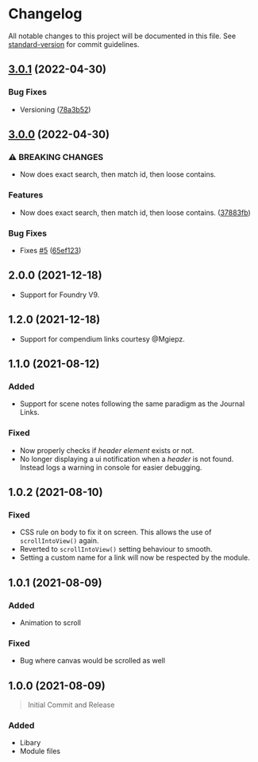 # Changelog

All notable changes to this project will be documented in this file. See [standard-version](https://github.com/conventional-changelog/standard-version) for commit guidelines.

## [3.0.1](https://github.com/amediocredad/jal/compare/v3.0.0...v3.0.1) (2022-04-30)

### Bug Fixes

-   Versioning ([78a3b52](https://github.com/amediocredad/jal/commit/78a3b5231f89e9c8e23fdeccd17dd1d41ee4d3cd))

## [3.0.0](https://github.com/amediocredad/jal/compare/v2.0.0...v3.0.0) (2022-04-30)

### ⚠ BREAKING CHANGES

-   Now does exact search, then match id, then loose contains.

### Features

-   Now does exact search, then match id, then loose contains. ([37883fb](https://github.com/amediocredad/jal/commit/37883fbe333a6737d0c2d76028985d443157c2fe))

### Bug Fixes

-   Fixes [#5](https://github.com/amediocredad/jal/issues/5) ([65ef123](https://github.com/amediocredad/jal/commit/65ef1237d11e21f7447a532ee0c51d67eb785239))

## 2.0.0 (2021-12-18)

-   Support for Foundry V9.

## 1.2.0 (2021-12-18)

-   Support for compendium links courtesy @Mgiepz.

## 1.1.0 (2021-08-12)

### Added

-   Support for scene notes following the same paradigm as the Journal Links.

### Fixed

-   Now properly checks if _header element_ exists or not.
-   No longer displaying a ui notification when a _header_ is not found. Instead logs a warning in console for easier debugging.

## 1.0.2 (2021-08-10)

### Fixed

-   CSS rule on body to fix it on screen. This allows the use of `scrollIntoView()` again.
-   Reverted to `scrollIntoView()` setting behaviour to smooth.
-   Setting a custom name for a link will now be respected by the module.

## 1.0.1 (2021-08-09)

### Added

-   Animation to scroll

### Fixed

-   Bug where canvas would be scrolled as well

## 1.0.0 (2021-08-09)

> Initial Commit and Release

### Added

-   Libary
-   Module files
